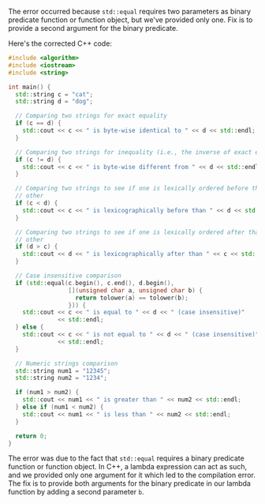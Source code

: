 The error occurred because `std::equal` requires two parameters as binary predicate function or function object, but we've provided only one. Fix is to provide a second argument for the binary predicate.

Here's the corrected C++ code:

```cpp
#include <algorithm>
#include <iostream>
#include <string>

int main() {
  std::string c = "cat";
  std::string d = "dog";

  // Comparing two strings for exact equality
  if (c == d) {
    std::cout << c << " is byte-wise identical to " << d << std::endl;
  }

  // Comparing two strings for inequality (i.e., the inverse of exact equality)
  if (c != d) {
    std::cout << c << " is byte-wise different from " << d << std::endl;
  }

  // Comparing two strings to see if one is lexically ordered before than the
  // other
  if (c < d) {
    std::cout << c << " is lexicographically before than " << d << std::endl;
  }

  // Comparing two strings to see if one is lexically ordered after than the
  // other
  if (d > c) {
    std::cout << d << " is lexicographically after than " << c << std::endl;
  }

  // Case insensitive comparison
  if (std::equal(c.begin(), c.end(), d.begin(),
                 [](unsigned char a, unsigned char b) {
                   return tolower(a) == tolower(b);
                 })) {
    std::cout << c << " is equal to " << d << " (case insensitive)"
              << std::endl;
  } else {
    std::cout << c << " is not equal to " << d << " (case insensitive)"
              << std::endl;
  }

  // Numeric strings comparison
  std::string num1 = "12345";
  std::string num2 = "1234";

  if (num1 > num2) {
    std::cout << num1 << " is greater than " << num2 << std::endl;
  } else if (num1 < num2) {
    std::cout << num1 << " is less than " << num2 << std::endl;
  }

  return 0;
}
```

The error was due to the fact that `std::equal` requires a binary predicate function or function object. In C++, a lambda expression can act as such, and we provided only one argument for it which led to the compilation error. The fix is to provide both arguments for the binary predicate in our lambda function by adding a second parameter `b`.
